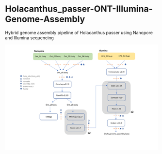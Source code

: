 # Holacanthus_passer-ONT-Illumina-Genome-Assembly
Hybrid genome assembly pipeline of Holacanthus passer using Nanopore and Illumina sequencing

<p align="center">
<img src="images/HPA_Genome_assembly_pipeline.pdf" width="1000"/>
</p>
